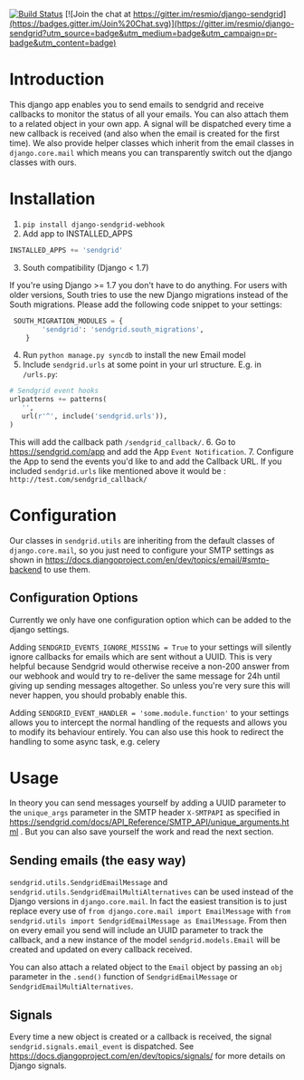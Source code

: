 [![Build Status](https://api.travis-ci.org/resmio/django-sendgrid.png)](https://travis-ci.org/resmio/django-sendgrid) [![Join the chat at https://gitter.im/resmio/django-sendgrid](https://badges.gitter.im/Join%20Chat.svg)](https://gitter.im/resmio/django-sendgrid?utm_source=badge&utm_medium=badge&utm_campaign=pr-badge&utm_content=badge)

Introduction
============

This django app enables you to send emails to sendgrid and receive callbacks to monitor the status of all your emails. 
You can also attach them to a related object in your own app. A signal will be dispatched every time a new callback is
received (and also when the email is created for the first time). We also provide helper classes which inherit from the 
email classes in `django.core.mail` which means you can transparently switch out the django classes with ours. 

Installation
============

1. `pip install django-sendgrid-webhook`
2. Add app to INSTALLED_APPS 

 ```python
 INSTALLED_APPS += 'sendgrid'
 ```
3. South compatibility (Django < 1.7)

 If you're using Django >= 1.7 you don't have to do anything. For users with older versions, South tries to use the new Django migrations instead of the South migrations. Please add the following code snippet to your settings:

 ```python
  SOUTH_MIGRATION_MODULES = {
         'sendgrid': 'sendgrid.south_migrations',
     }
 ```
4. Run `python manage.py syncdb` to install the new Email model
5. Include `sendgrid.urls` at some point in your url structure. E.g. in `/urls.py`:

 ```python
 # Sendgrid event hooks
 urlpatterns += patterns(
    '',
    url(r'^', include('sendgrid.urls')),
 )
 ```
 
 This will add the callback path `/sendgrid_callback/`.
6. Go to https://sendgrid.com/app and add the App `Event Notification`.
7. Configure the App to send the events you'd like to and add the Callback URL. If you included `sendgrid.urls` like 
 mentioned above it would be : `http://test.com/sendgrid_callback/`

Configuration
=============

Our classes in `sendgrid.utils` are inheriting from the default classes of `django.core.mail`, so you just need to 
configure your SMTP settings as shown in https://docs.djangoproject.com/en/dev/topics/email/#smtp-backend to use them. 

Configuration Options
---------------------

Currently we only have one configuration option which can be added to the django settings.

Adding `SENDGRID_EVENTS_IGNORE_MISSING = True` to your settings will silently ignore callbacks for emails which are 
sent without a UUID. This is very helpful because Sendgrid would otherwise receive a non-200 answer from our webhook
and would try to re-deliver the same message for 24h until giving up sending messages altogether. So unless you're 
very sure this will never happen, you should probably enable this.

Adding `SENDGRID_EVENT_HANDLER = 'some.module.function'` to your settings allows you to intercept the normal
handling of the requests and allows you to modify its behaviour entirely. You can also use this hook to redirect the
handling to some async task, e.g. celery

Usage
=====

In theory you can send messages yourself by adding a UUID parameter to the `unique_args` parameter in the SMTP header 
`X-SMTPAPI` as specified in https://sendgrid.com/docs/API_Reference/SMTP_API/unique_arguments.html . But you can also 
save yourself the work and read the next section.

Sending emails (the easy way)
-----------------------------

`sendgrid.utils.SendgridEmailMessage` and `sendgrid.utils.SendgridEmailMultiAlternatives` can be used instead of the
Django versions in `django.core.mail`. In fact the easiest transition is to just replace every use of 
`from django.core.mail import EmailMessage` with `from sendgrid.utils import SendgridEmailMessage as EmailMessage`.
From then on every email you send will include an UUID parameter to track the callback, and a new instance of the 
model `sendgrid.models.Email` will be created and updated on every callback received.

You can also attach a related object to the `Email` object by passing an `obj` parameter in the `.send()` function of
`SendgridEmailMessage` or `SendgridEmailMultiAlternatives`.

Signals
-------

Every time a new object is created or a callback is received, the signal `sendgrid.signals.email_event` is dispatched.
See https://docs.djangoproject.com/en/dev/topics/signals/ for more details on Django signals.

